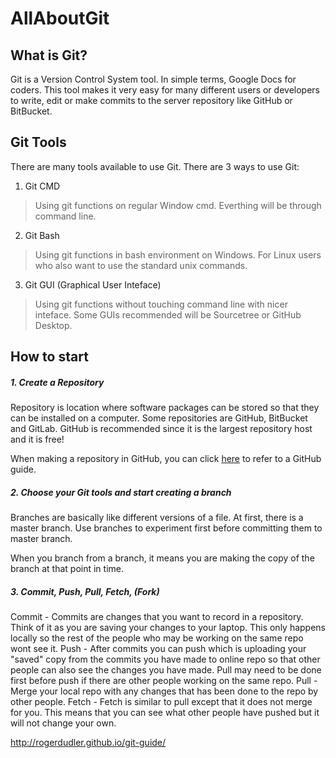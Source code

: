 # AllAboutGit
## What is Git?
Git is a Version Control System tool. In simple terms, Google Docs for coders. This tool makes it very easy for many different users or developers to write, edit or make commits to the server repository like GitHub or BitBucket. 

## Git Tools
There are many tools available to use Git. 
There are 3 ways to use Git:
1. Git CMD
  > Using git functions on regular Window cmd. Everthing will be through command line.
2. Git Bash
  > Using git functions in bash environment on Windows. For Linux users who also want to use the standard unix commands.
3. Git GUI (Graphical User Inteface)
  > Using git functions without touching command line with nicer inteface. Some GUIs recommended will be Sourcetree or GitHub Desktop.

## How to start
##### 1. Create a Repository
Repository is location where software packages can be stored so that they can be installed on a computer. Some repositories are GitHub, BitBucket and GitLab. GitHub is recommended since it is the largest repository host and it is free!

When making a repository in GitHub, you can click [here](https://guides.github.com/activities/hello-world/) to refer to a GitHub guide.

##### 2. Choose your Git tools and start creating a branch
Branches are basically like different versions of a file. At first, there is a master branch. Use branches to experiment first before committing them to master branch. 

When you branch from a branch, it means you are making the copy of the branch at that point in time. 

##### 3. Commit, Push, Pull, Fetch, (Fork)
Commit - Commits are changes that you want to record in a repository. Think of it as you are saving your changes to your laptop. This only happens locally so the rest of the people who may be working on the same repo wont see it.
Push - After commits you can push which is uploading your "saved" copy from the commits you have made to online repo so that other people can also see the changes you have made. Pull may need to be done first before push if there are other people working on the same repo.
Pull - Merge your local repo with any changes that has been done to the repo by other people.
Fetch - Fetch is similar to pull except that it does not merge for you. This means that you can see what other people have pushed but it will not change your own.

http://rogerdudler.github.io/git-guide/

